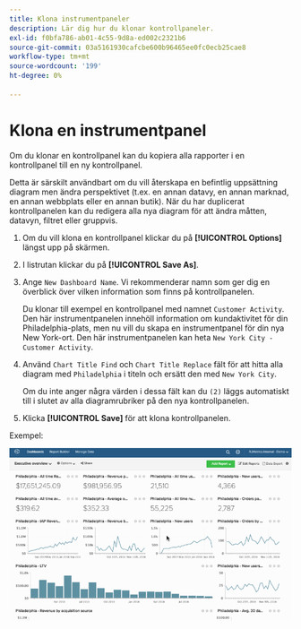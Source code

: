 ```yaml
---
title: Klona instrumentpaneler
description: Lär dig hur du klonar kontrollpaneler.
exl-id: f0bfa786-ab01-4c55-9d8a-ed002c2321b6
source-git-commit: 03a5161930cafcbe600b96465ee0fc0ecb25cae8
workflow-type: tm+mt
source-wordcount: '199'
ht-degree: 0%

---
```


# Klona en instrumentpanel

Om du klonar en kontrollpanel kan du kopiera alla rapporter i en kontrollpanel till en ny kontrollpanel.

Detta är särskilt användbart om du vill återskapa en befintlig uppsättning diagram men ändra perspektivet (t.ex. en annan datavy, en annan marknad, en annan webbplats eller en annan butik). När du har duplicerat kontrollpanelen kan du redigera alla nya diagram för att ändra måtten, datavyn, filtret eller gruppvis.

1. Om du vill klona en kontrollpanel klickar du på **[!UICONTROL Options]** längst upp på skärmen.

1. I listrutan klickar du på **[!UICONTROL Save As]**.

1. Ange `New Dashboard Name`. Vi rekommenderar namn som ger dig en överblick över vilken information som finns på kontrollpanelen.

   Du klonar till exempel en kontrollpanel med namnet `Customer Activity`. Den här instrumentpanelen innehöll information om kundaktivitet för din Philadelphia-plats, men nu vill du skapa en instrumentpanel för din nya New York-ort. Den här instrumentpanelen kan heta `New York City - Customer Activity`.

1. Använd `Chart Title Find` och `Chart Title Replace` fält för att hitta alla diagram med `Philadelphia` i titeln och ersätt den med `New York City`.

   Om du inte anger några värden i dessa fält kan du `(2)` läggs automatiskt till i slutet av alla diagramrubriker på den nya kontrollpanelen.

1. Klicka **[!UICONTROL Save]** för att klona kontrollpanelen.

Exempel:

![kloningspanel](../../assets/datgif.gif)
